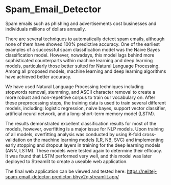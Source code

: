# Spam_Email_Detector

Spam emails such as phishing and advertisements cost businesses and individuals millions of dollars annually. 

There are several techniques to automatically detect spam emails, although none of them have showed 100% predictive accuracy. One of the earliest examples of a successful spam classification model was the Naive Bayes classification model. However, nowadays, this model lags behind more sophisticated counterparts within machine learning and deep learning models, particularly those better suited for Natural Language Processing. Among all proposed models, machine learning and deep learning algorithms have achieved better accuracy. 

We have used Natural Language Processing techniques including stopwords removal, stemming, and ASCII character removal to create a more robust and non-repetitive corpus to train our vocabulary on. After these preprocessing steps, the training data is used to train several different models, including: logistic regression, naive bayes, support vector classifier, artificial neural network, and a long-short-term memory model (LSTM). 

The results demonstrated excellent classification results for most of the models, however, overfitting is a major issue for NLP models. Upon training of all models, overfitting analysis was conducted by using K-fold cross-validation on the machine learning models (LR, NB, SVC) and implementing early stopping and dropout layers in training for the deep learning models (ANN, LSTM). These models were tested again to determine their efficacy. It was found that LSTM performed very well, and this model was later deployed to Streamlit to create a useable web application. 

The final web application can be viewed and tested here: 
https://neiltej-spam-email-detector-predictor-bhyv2q.streamlit.app/ 
